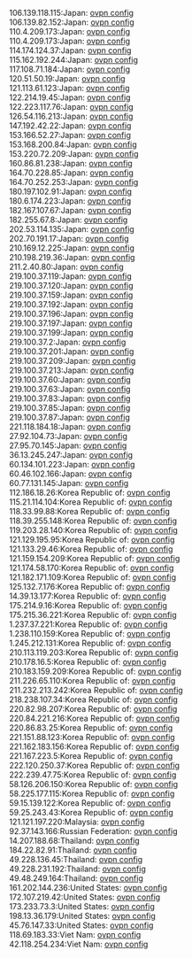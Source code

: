 106.139.118.115:Japan: [ovpn config](vpn/106_139_118_115.ovpn)  
106.139.82.152:Japan: [ovpn config](vpn/106_139_82_152.ovpn)  
110.4.209.173:Japan: [ovpn config](vpn/110_4_209_173.ovpn)  
110.4.209.173:Japan: [ovpn config](vpn/110_4_209_173.ovpn)  
114.174.124.37:Japan: [ovpn config](vpn/114_174_124_37.ovpn)  
115.162.192.244:Japan: [ovpn config](vpn/115_162_192_244.ovpn)  
117.108.71.184:Japan: [ovpn config](vpn/117_108_71_184.ovpn)  
120.51.50.19:Japan: [ovpn config](vpn/120_51_50_19.ovpn)  
121.113.61.123:Japan: [ovpn config](vpn/121_113_61_123.ovpn)  
122.214.19.45:Japan: [ovpn config](vpn/122_214_19_45.ovpn)  
122.223.117.76:Japan: [ovpn config](vpn/122_223_117_76.ovpn)  
126.54.116.213:Japan: [ovpn config](vpn/126_54_116_213.ovpn)  
147.192.42.22:Japan: [ovpn config](vpn/147_192_42_22.ovpn)  
153.166.52.27:Japan: [ovpn config](vpn/153_166_52_27.ovpn)  
153.168.200.84:Japan: [ovpn config](vpn/153_168_200_84.ovpn)  
153.220.72.209:Japan: [ovpn config](vpn/153_220_72_209.ovpn)  
160.86.81.238:Japan: [ovpn config](vpn/160_86_81_238.ovpn)  
164.70.228.85:Japan: [ovpn config](vpn/164_70_228_85.ovpn)  
164.70.252.253:Japan: [ovpn config](vpn/164_70_252_253.ovpn)  
180.197.102.91:Japan: [ovpn config](vpn/180_197_102_91.ovpn)  
180.6.174.223:Japan: [ovpn config](vpn/180_6_174_223.ovpn)  
182.167.107.67:Japan: [ovpn config](vpn/182_167_107_67.ovpn)  
182.255.67.8:Japan: [ovpn config](vpn/182_255_67_8.ovpn)  
202.53.114.135:Japan: [ovpn config](vpn/202_53_114_135.ovpn)  
202.70.191.17:Japan: [ovpn config](vpn/202_70_191_17.ovpn)  
210.169.12.225:Japan: [ovpn config](vpn/210_169_12_225.ovpn)  
210.198.219.36:Japan: [ovpn config](vpn/210_198_219_36.ovpn)  
211.2.40.80:Japan: [ovpn config](vpn/211_2_40_80.ovpn)  
219.100.37.119:Japan: [ovpn config](vpn/219_100_37_119.ovpn)  
219.100.37.120:Japan: [ovpn config](vpn/219_100_37_120.ovpn)  
219.100.37.159:Japan: [ovpn config](vpn/219_100_37_159.ovpn)  
219.100.37.192:Japan: [ovpn config](vpn/219_100_37_192.ovpn)  
219.100.37.196:Japan: [ovpn config](vpn/219_100_37_196.ovpn)  
219.100.37.197:Japan: [ovpn config](vpn/219_100_37_197.ovpn)  
219.100.37.199:Japan: [ovpn config](vpn/219_100_37_199.ovpn)  
219.100.37.2:Japan: [ovpn config](vpn/219_100_37_2.ovpn)  
219.100.37.201:Japan: [ovpn config](vpn/219_100_37_201.ovpn)  
219.100.37.209:Japan: [ovpn config](vpn/219_100_37_209.ovpn)  
219.100.37.213:Japan: [ovpn config](vpn/219_100_37_213.ovpn)  
219.100.37.60:Japan: [ovpn config](vpn/219_100_37_60.ovpn)  
219.100.37.63:Japan: [ovpn config](vpn/219_100_37_63.ovpn)  
219.100.37.83:Japan: [ovpn config](vpn/219_100_37_83.ovpn)  
219.100.37.85:Japan: [ovpn config](vpn/219_100_37_85.ovpn)  
219.100.37.87:Japan: [ovpn config](vpn/219_100_37_87.ovpn)  
221.118.184.18:Japan: [ovpn config](vpn/221_118_184_18.ovpn)  
27.92.104.73:Japan: [ovpn config](vpn/27_92_104_73.ovpn)  
27.95.70.145:Japan: [ovpn config](vpn/27_95_70_145.ovpn)  
36.13.245.247:Japan: [ovpn config](vpn/36_13_245_247.ovpn)  
60.134.101.223:Japan: [ovpn config](vpn/60_134_101_223.ovpn)  
60.46.102.166:Japan: [ovpn config](vpn/60_46_102_166.ovpn)  
60.77.131.145:Japan: [ovpn config](vpn/60_77_131_145.ovpn)  
112.186.18.26:Korea Republic of: [ovpn config](vpn/112_186_18_26.ovpn)  
115.21.114.104:Korea Republic of: [ovpn config](vpn/115_21_114_104.ovpn)  
118.33.99.88:Korea Republic of: [ovpn config](vpn/118_33_99_88.ovpn)  
118.39.255.148:Korea Republic of: [ovpn config](vpn/118_39_255_148.ovpn)  
119.203.28.140:Korea Republic of: [ovpn config](vpn/119_203_28_140.ovpn)  
121.129.195.95:Korea Republic of: [ovpn config](vpn/121_129_195_95.ovpn)  
121.133.29.46:Korea Republic of: [ovpn config](vpn/121_133_29_46.ovpn)  
121.159.154.209:Korea Republic of: [ovpn config](vpn/121_159_154_209.ovpn)  
121.174.58.170:Korea Republic of: [ovpn config](vpn/121_174_58_170.ovpn)  
121.182.171.109:Korea Republic of: [ovpn config](vpn/121_182_171_109.ovpn)  
125.132.7.176:Korea Republic of: [ovpn config](vpn/125_132_7_176.ovpn)  
14.39.13.177:Korea Republic of: [ovpn config](vpn/14_39_13_177.ovpn)  
175.214.9.16:Korea Republic of: [ovpn config](vpn/175_214_9_16.ovpn)  
175.215.36.221:Korea Republic of: [ovpn config](vpn/175_215_36_221.ovpn)  
1.237.37.221:Korea Republic of: [ovpn config](vpn/1_237_37_221.ovpn)  
1.238.110.159:Korea Republic of: [ovpn config](vpn/1_238_110_159.ovpn)  
1.245.212.131:Korea Republic of: [ovpn config](vpn/1_245_212_131.ovpn)  
210.113.119.203:Korea Republic of: [ovpn config](vpn/210_113_119_203.ovpn)  
210.178.16.5:Korea Republic of: [ovpn config](vpn/210_178_16_5.ovpn)  
210.183.159.209:Korea Republic of: [ovpn config](vpn/210_183_159_209.ovpn)  
211.226.65.110:Korea Republic of: [ovpn config](vpn/211_226_65_110.ovpn)  
211.232.213.242:Korea Republic of: [ovpn config](vpn/211_232_213_242.ovpn)  
218.238.107.34:Korea Republic of: [ovpn config](vpn/218_238_107_34.ovpn)  
220.82.98.207:Korea Republic of: [ovpn config](vpn/220_82_98_207.ovpn)  
220.84.221.216:Korea Republic of: [ovpn config](vpn/220_84_221_216.ovpn)  
220.86.83.25:Korea Republic of: [ovpn config](vpn/220_86_83_25.ovpn)  
221.151.88.123:Korea Republic of: [ovpn config](vpn/221_151_88_123.ovpn)  
221.162.183.156:Korea Republic of: [ovpn config](vpn/221_162_183_156.ovpn)  
221.167.223.5:Korea Republic of: [ovpn config](vpn/221_167_223_5.ovpn)  
222.120.250.37:Korea Republic of: [ovpn config](vpn/222_120_250_37.ovpn)  
222.239.47.75:Korea Republic of: [ovpn config](vpn/222_239_47_75.ovpn)  
58.126.206.150:Korea Republic of: [ovpn config](vpn/58_126_206_150.ovpn)  
58.225.177.115:Korea Republic of: [ovpn config](vpn/58_225_177_115.ovpn)  
59.15.139.122:Korea Republic of: [ovpn config](vpn/59_15_139_122.ovpn)  
59.25.243.43:Korea Republic of: [ovpn config](vpn/59_25_243_43.ovpn)  
121.121.197.220:Malaysia: [ovpn config](vpn/121_121_197_220.ovpn)  
92.37.143.166:Russian Federation: [ovpn config](vpn/92_37_143_166.ovpn)  
14.207.188.68:Thailand: [ovpn config](vpn/14_207_188_68.ovpn)  
184.22.82.91:Thailand: [ovpn config](vpn/184_22_82_91.ovpn)  
49.228.136.45:Thailand: [ovpn config](vpn/49_228_136_45.ovpn)  
49.228.231.192:Thailand: [ovpn config](vpn/49_228_231_192.ovpn)  
49.48.249.164:Thailand: [ovpn config](vpn/49_48_249_164.ovpn)  
161.202.144.236:United States: [ovpn config](vpn/161_202_144_236.ovpn)  
172.107.219.42:United States: [ovpn config](vpn/172_107_219_42.ovpn)  
173.233.73.3:United States: [ovpn config](vpn/173_233_73_3.ovpn)  
198.13.36.179:United States: [ovpn config](vpn/198_13_36_179.ovpn)  
45.76.147.33:United States: [ovpn config](vpn/45_76_147_33.ovpn)  
118.69.183.33:Viet Nam: [ovpn config](vpn/118_69_183_33.ovpn)  
42.118.254.234:Viet Nam: [ovpn config](vpn/42_118_254_234.ovpn)  

